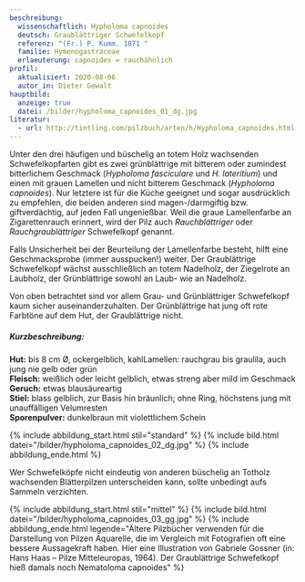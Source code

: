 ```yaml
---
beschreibung:
  wissenschaftlich: Hypholoma capnoides
  deutsch: Graublättriger Schwefelkopf
  referenz: "(Fr.) P. Kumm. 1871 "
  familie: Hymenogastraceae
  erlaeuterung: capnoides = rauchähnlich
profil:
  aktualisiert: 2020-08-06
  autor_in: Dieter Gewalt
hauptbild:
  anzeige: true
  datei: /bilder/hypholoma_capnoides_01_dg.jpg
literatur:
  - url: http://tintling.com/pilzbuch/arten/h/Hypholoma_capnoides.html
---
```

Unter den drei häufigen und büschelig an totem Holz wachsenden Schwefelkopfarten gibt es zwei grünblättrige mit bitterem oder zumindest bitterlichem Geschmack (*Hypholoma fasciculare* und *H. lateritium*) und einen mit grauen Lamellen und nicht bitterem Geschmack (*Hypholoma capnoides*). Nur letztere ist für die Küche geeignet und sogar ausdrücklich zu empfehlen, die beiden anderen sind magen-/darmgiftig bzw. giftverdächtig, auf jeden Fall ungenießbar. Weil die graue Lamellenfarbe an Zigarettenrauch erinnert, wird der Pilz auch *Rauchblättriger* oder *Rauchgraublättriger* Schwefelkopf genannt.

Falls Unsicherheit bei der Beurteilung der Lamellenfarbe besteht, hilft eine Geschmacksprobe (immer ausspucken!) weiter. Der Graublättrige Schwefelkopf wächst ausschließlich an totem Nadelholz, der Ziegelrote an Laubholz, der Grünblättrige sowohl an Laub- wie an Nadelholz.

Von oben betrachtet sind vor allem Grau- und Grünblättriger Schwefelkopf kaum sicher auseinanderzuhalten. Der Grünblättrige hat jung oft rote Farbtöne auf dem Hut, der Graublättrige nicht.

##### Kurzbeschreibung:

**Hut:** bis 8 cm Ø, ockergelblich, kahlLamellen: rauchgrau bis graulila, auch jung nie gelb oder grün  
**Fleisch:** weißlich oder leicht gelblich, etwas streng aber mild im Geschmack  
**Geruch:** etwas blausäureartig  
**Stiel:** blass gelblich, zur Basis hin bräunlich; ohne Ring, höchstens jung mit unauffälligen Velumresten  
**Sporenpulver:** dunkelbraun mit violettlichem Schein

{% include abbildung_start.html stil="standard" %}
{% include bild.html datei="/bilder/hypholoma_capnoides_02_dg.jpg" %}
{% include abbildung_ende.html %}

Wer Schwefelköpfe nicht eindeutig von anderen büschelig an Totholz wachsenden Blätterpilzen unterscheiden kann, sollte unbedingt aufs Sammeln verzichten.

{% include abbildung_start.html stil="mittel" %}
{% include bild.html datei="/bilder/hypholoma_capnoides_03_gg.jpg" %}
{% include abbildung_ende.html legende="Ältere Pilzbücher verwenden für die Darstellung von Pilzen Aquarelle, die im Vergleich mit Fotografien oft eine bessere Aussagekraft haben. Hier eine Illustration von Gabriele Gossner (in: Hans Haas – Pilze Mitteleuropas, 1964). Der Graublättrige Schwefelkopf hieß damals noch Nematoloma capnoides" %}